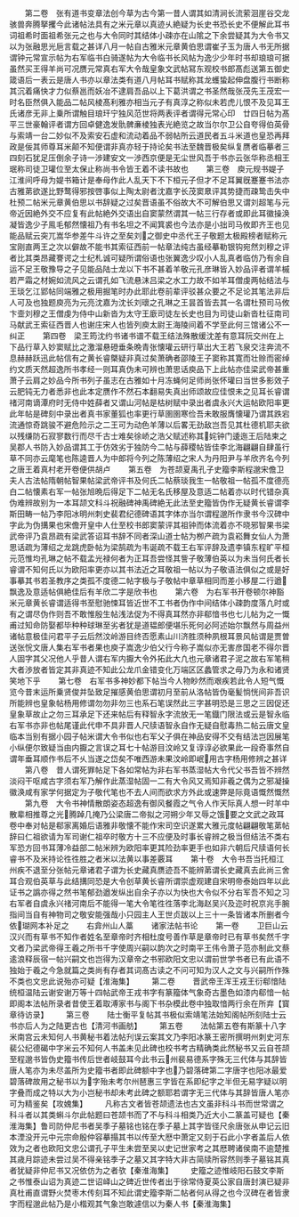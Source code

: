 <!-- { "loadSidebar": true } -->
　　第二卷　张有道书变章法创今草为古今第一昔人谓其如清涧长流萦洄崖谷交龙骇兽奔腾拏攫今此诸帖法具有之米元章以真迹乆絶疑为长史书恐长史不便解此耳书词祖希时面祖希张元之也与大令同时其结体小疎亦在山隂之下余尝疑其为大令书又以为张融思光巵言载之甚详八月一帖自古雅米元章黄伯思谓崔子玉为唐人书无所据谓钟元常宣示帖为右军临书白骑遂帖为大令临书长风帖为逸少少年时书却琅琅可据虽然买王得羊尚可况赝元常真右军大令哉皇象文武帖冩东观校书郎髙彪送第五御史箴语后一表云是唐人书亦以章法类有道八月帖耳书赋称其龙蠖蛰起伸盘腹行书断称其沉着痛快才力似蔡邕而妖冶不逮肩吾品以上下葛洪谓之书圣然哉张茂先王茂宏一时名臣然俱入能品二帖风棱髙利雅亦相当元子有真淳之称似未若虎儿恨不及见耳王氏诸彦无非上乗所谓触目琅玕宁独风范世将两表评者谓得元常心印　廿四日帖为髙平三世豪翰评者谓方回卓健逸发骩髀亷棱独表光絶览之故当尔尔卫公自夸得伯英骨与索靖一台二妙似不及索安石虚和流动着品不弱帖所云道民者五斗米道也皇恐再拜政是佞其师尊耳米颠不知便谓非真亦轻于持论矣书法至魏晋极矣纵复赝者临摹者三四刻石犹足压倒余子诗一渉建安文一渉西京便是无尘世风吾于书亦云张华称丞相王珉称司徒卫瓘位至太保止称尚书令皆王着不读书故也
　　第三卷　庾元规书媞子江淮间呼母为媞书箱计是奉母作此人乱天下不下桓元子但才不足耳翼旣蹇蹇书法亦古雅苐欲遂比野鹜得邪按啓事似上陶太尉者沈嘉字长茂窦臮评其势捷而疎鸷击失中杜预二帖米元章黄伯思以书辞疑之过矣晋语虽不俗故大不可解伯思又谓刘超笔与元帝近因絶外交不应复有此帖絶外交语出自窦蒙然谓其一帖三行存者或即此耳徽操涣凝皆逸少子鳯毛郁然懐祖乃有书名坦之不闻箕裘也今法亦是小拙司马攸即齐王也见能品赋云突兀嵩华参差牛斗许之至矣刘之御史中丞代王子敬题太极殿榜者赋称元宝刚直两王之次以僻故不能书其索征西前一帖章法纯古虽经摹勒银钩宛然刘穆之评者比其类昂藏謇谔之士纪札诚可疑所谓俗语也张翼逸少叹小人乱真者临仿乃有余自运不足王敬豫导之子见能品陆士龙以下书不甚着羊敬元孔彦琳皆入妙品评者谓羊槭若严霜之材婉如流风之云谓孔如飞流悬沫吕梁之水工力故不如羊耳僧虔两帖结法与王琰乞江郢帖同端雅之极用掘笔时办此耶此卷前辈评驳甚众要之不足论其笔法非后人可及也独题庾亮为元亮沈嘉为沈长刘瓌之孔琳之王昙首皆去其一名谓杜预司马攸卞壸刘穆之王僧虔为侍中山新沓为太守王廞司徒左长史也目为司徒山新沓杜征南司马献武王索征西晋人也谢庄宋人也皆列庾太尉王海陵间着不学至此何三馆诸公不一纠正
　　第四卷　梁王筠沈约书诸书谱不载王结法殊散缓沈差有意耳阮交州在上下品行草入妙窦赋比之激溜悬磴垂条晩青张懐瓘云研行草出大王若飞泉交注奔流不息赫赫跃迅此帖信有之黄长睿槩疑非真过矣萧确者邵陵王子窦称其寛而壮赊而密绰约文质天然超逸所书孝经一则耳真伪未可辨也萧思话庾品下上此帖亦佳梁武帝甚重萧子云肩之妙品今所书列子虽志在古雅如十月冻蝇何足师尚张怀瓘曰当世多影效子云肥钝无力者悉非也此本定赝作不然石本翻易失真出师颂故应佳恨未之见耳长睿谓禇河南谪潭府时无侍中姓薛者又谓山河帖是枯树赋中录出者虞永兴大运帖欧阳率更此年帖是碑刻中录出者真书家董狐也率更行草圉圉寒俭吾未敢服膺懐瓘乃谓其跌宕流通惊奇跳骏不避危险示之二王可为动色羊薄以后畧无劲敌岂吾见其杜德机耶夫欲以残缣防石寂寥数行而尽千古士难矣徐峤之浩父赋述称其姹钟门逶迤王后陆柬之吴郡人书防入妙品谓其工于仿效劣于独防今二帖与薛稷帖皆佳李北海翩翩自肆虽行草不同亦云麾笔也陈逵晋人为中郎将今列之陈薄绍之宋人为丹阳尹与羊欣齐名今列之唐王着真村老开卷便供胡卢
　　第五卷　为苍颉夏禹孔子史籀李斯程邈宋儋卫夫人古法帖隋朝帖智果帖梁武帝评书及何氏二帖蔡琰我生一帖敬祖一帖孤不度德亮白二帖懐素右军一帖张旭晩后得足下二帖无名氏移屋及意适二帖着亦以时代错杂真伪难辨故别为一本耳颉文科斗祝融碑神禹碑絶无此法至史籀皆伪作无疑黄长睿谓李斯田畴一帖乃李阳冰明州刺史裴君纪德碑语其字体亦当尔谓程邈所作隶书今汉碑中字此为伪搆果也宋儋开皇中人仕至校书郎窦蒙评其祖钟而体流着亦不晓邪智果书梁武帝评乃袁昂疏有梁武答诏耳书辞不同者深山道士帖为栁产疏为袁崧舞女仙人为萧思话疏为薄绍之龙跳虎卧帖为梁鹄疏为韦诞疏不载王右军评辞及遗李镇东程旷平桓元范惟均孔琳之帖不载孟光禄何者为正耳吾尝怪其訾子敬薄伯英以为未当何氏者长睿谓不知何氏以为欧阳率更亦以其书法近之耳敬祖一帖以为子敬语法俱似之或是好事摹其书若圣教序之类孤不度德二帖字极与子敬帖中章草相同而差小移屋二行遒飘逸及意适帖俱絶佳后有羊欣二字是欣书也
　　第六卷　为右军书开卷顿尔神豁米元章黄长睿谓适得书至慰驰悚耳皆近世不工书者伪作中间结体小疎韵度落凢时或有之谓尽伪作则吾不敢惟殷生帖浅法促为不得真耳然亦非郗愔书也七儿帖为之一慨甫过知命防娶都毕种种球琳至劣者犹是道韫郎便堪乐死何必阿述始尔飘然与周益州诸帖意极佳问君平子云后然汶岭游目终否愿素山川济胜须种夙根耳景风帖谓是贾曽送张恱文唐人集右军书者果也庾子嵩逸少伯父行今称子嵩似亦无害彦国老不得尔晋人固字其父况他人乎昔人谓右军内擫大令外拓此大凢也元章诸君子泥之故右军笔稍大者渉放者皆定其非真迹不知此公龙爪金错变化万端区区蠡管求之毋乃为永和诸贤笑地下乎
　　第七卷　右军书多神妙都下帖当今人物眇然而艰疾若此令人短气慨览今昔末运所乗贤俊并坠致足摧感黄伯思谓初月至前从洛帖皆伪毫髪惝恍间非吾识所能辨也皇象帖杨用修谓勿勿非勿三也系石笔误然此三字甚明恐是三思之三因促还皇象草故止之勿三耳承足下还来帖后有释智永字流放无一笔鐡门限法或云是智永临右军书亦非也帖尾谨此代申不具非晋人尺牍语智永自作无疑自慰毒热二帖云唐文皇临本当别有据小园子帖米谓大令书似也右军父子俱在神品安得不交有结法岂因展笔小纵便尔致疑当由内擫之言误之耳七十帖游目汶岭又复谆谆必欲果此一段奇事然自谓年垂耳顺作书后不乆当遂之岱矣不唯西游未果汶岭即岷用古字杨用修辨之甚详
　　第八卷　昔人谓死罪帖足下各如常帖为非右军书蒸湿帖大令代父书吾皆不辨然淡闷干呕咸古字须右军乃解作此蒸湿帖固一二有大令风又焉知非羲之偶为之邪凝操徽涣咸有家学何据定为子敬代笔也不去人间而欲求方外此或速弊是际竟语慨然慨然
　　第九卷　大令书神情散朗姿态超逸有御风餐霞之气令人作天际真人想一时羊中散辈相推尊之光腾踔几掩乃公梁唐二帝拟之河朔少年又辱之饿要之文武之政耳卷中奉对帖是郗家离婚后语雅非敬懐不能作宋司空识遂累大雅元度帖翩翩敬笔苐帖辞曰仁祖欲请为军司谢仁祖卒时敬方十三不应便及时事长睿辨之极当但结法不类右军恐方回书耳薄冷益部二帖米辨为欧阳率更其险劲率更手也如非六朝后尺牍语何长睿书不及米持论徃徃胜之者米以法黄以事差覈耳
　　第十卷　大令书吾当托桓江州疾不退至分张帖元章诸君子谓为长史藏真赝迹吾不能辨苐谓长史藏真去此尚三舍耳合观伯英草与此结搆同恐是大令创草黄长睿所谓崇虚观建自宋明帝泰始四年以此证书之譌亦得之然书笔郁劲遒发纵出自余子亦以为快也大令似不分右军吾不知之习右军者自虞永兴禇河南后不能得一笔大令笔徃徃落李北海赵吴兴及迩时祝京兆手腕指间当自有神物司之敬安能强哉小只园主人王世贞跋以上三十一条皆诸本所删者今依瑚网本补足之
　　右弇州山人藁
　　诸家法帖书论
　　第一卷
　　卫巨山云汉兴而有草书不知作者姓名至章帝时齐相杜度号善作草是章帝时已有草书矣然千字文者乃梁武帝得王羲之所书千字使周兴嗣以韵次之时南平王伟令萧子范亦制此文蔡逺浪释辰宿一帖兴嗣文也岂得为汉章帝之书邪欧阳文忠以谓前世学书者已有此语不独始于羲之今急就篇之类尚有存者其词髙古读之不问可知为汉人之文与兴嗣所作殊不类也文忠此说殆亦可疑【淮海集】
　　第二卷
　　晋武帝王浑王戎王衍郗愔陆统桓温陆云谢安谢万等十四帖武帝王戎书字有篆籀体气象奇古墨色如漆内郗愔一帖即阁本法帖所录者昔使王着取溥家书与阁下书杂模此卷中独取愔两行余在所弃【寳章待访录】
　　第三卷
　　陆士衡平复帖其书极似索靖笔法始知阁帖所刻陆士云书亦后人为之陆更古也【清河书画舫】
　　第五卷
　　法帖第五卷有斯篆十八字米南宫云未知何人书黄秘书着法帖刋误云案其文乃李阳冰篆王密所撰明州刺史河东裴公纪德碣中字米云不知何人书盖未见此碑也校书考古精确类此然秘书又云自苍颉至程邈书皆伪史籀书传后世者岐鼓耳今此书云州裴易德系字殊无三代体与其辞皆唐人笔亦为未尽盖所为史籀书者即此碑额中字也乃碧落碑第二字唐字也阳冰最爱碧落碑故用之秘书以为字殆未考尔州琶惠三字皆在系即纪字之半但无易字疑以明字叠而成之特以大为小岂秘书却未考此碑之额耶若谓字无三代体与其辞皆唐人笔亦可为精鉴矣【攻媿集】
　　凡称古文者皆苍颉遗法也古文虽非科斗书而世常谓之科斗者以其类蝌斗尔此帖题曰苍颉书而了不与科斗相类乃近大小二篆盖可疑也【秦淮海集】鲁司防仲尼书者吴季子墓铭也铭在季子墓上其字皆径尺余唐张从申记云旧本湮没开元中元宗命殷仲容摹搨其书以传至大厯中萧定又刻于石此小字者盖后人依效为之者也欧阳文忠公谓孔子平生未尝至吴以史记世家考之其厯聘诸侯南不逾楚推其歳月踪迹未尝过吴不得亲铭季子之墓又其字特大非古简牍所容然则季子墓铭其真者犹疑非仲尼书又况依仿为之者欤【秦淮海集】
　　史籀之迹惟岐阳石鼓文李斯之书惟泰山诏为真迹二世诏峄山之碑近世传者出于徐常侍夏英公家自唐封演已疑非真杜甫直谓野火焚枣木传刻耳不知此谓史籀李斯二帖者何从得之也今汉碑在者皆隶字而程邈此帖乃是小楷观其气象岂敢遽信以为秦人书【秦淮海集】
